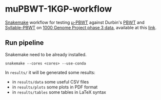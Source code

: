# muPBWT-1KGP-workflow

[Snakemake](https://doi.org/10.12688/f1000research.29032.1) workflow for testing 
[μ-PBWT](https://github.com/dlcgold/muPBWT) against Durbin's 
[PBWT](https://github.com/richarddurbin/pbwt) and 
[Syllable-PBWT](https://github.com/ZhiGroup/Syllable-PBWT) on 
[1000 Genome Project phase 3 data](https://doi.org/10.1038/nature15393), available at this 
[link](https://ftp.1000genomes.ebi.ac.uk/vol1/ftp/release/20130502/).

## Run pipeline
Snakemake need to be already installed.
```shell
snakemake --cores <cores> --use-conda
```

In `results/` it will be generated some results:
- in `results/data` some useful CSV files
- in `results/plots` some plots in PDF format
- in `results/tables` some tables in LaTeX syntax
